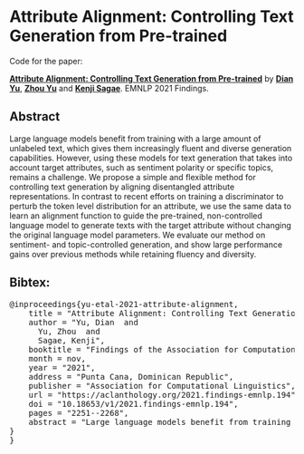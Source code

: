 # Attribute Alignment: Controlling Text Generation from Pre-trained

Code for the paper:

[**Attribute Alignment: Controlling Text Generation from Pre-trained**](https://aclanthology.org/2021.findings-emnlp.194.pdf) by [**Dian Yu**](), [**Zhou Yu**]() and [**Kenji Sagae**](). EMNLP 2021 Findings.


## Abstract
Large language models benefit from training with a large amount of unlabeled text, which gives them increasingly fluent and diverse generation capabilities. However, using these models for text generation that takes into account target attributes, such as sentiment polarity or specific topics, remains a challenge. We propose a simple and flexible method for controlling text generation by aligning disentangled attribute representations. In contrast to recent efforts on training a discriminator to perturb the token level distribution for an attribute, we use the same data to learn an alignment function to guide the pre-trained, non-controlled language model to generate texts with the target attribute without changing the original language model parameters. We evaluate our method on sentiment- and topic-controlled generation, and show large performance gains over previous methods while retaining fluency and diversity.

## Bibtex:
<pre>
@inproceedings{yu-etal-2021-attribute-alignment,
    title = "Attribute Alignment: Controlling Text Generation from Pre-trained Language Models",
    author = "Yu, Dian  and
      Yu, Zhou  and
      Sagae, Kenji",
    booktitle = "Findings of the Association for Computational Linguistics: EMNLP 2021",
    month = nov,
    year = "2021",
    address = "Punta Cana, Dominican Republic",
    publisher = "Association for Computational Linguistics",
    url = "https://aclanthology.org/2021.findings-emnlp.194",
    doi = "10.18653/v1/2021.findings-emnlp.194",
    pages = "2251--2268",
    abstract = "Large language models benefit from training with a large amount of unlabeled text, which gives them increasingly fluent and diverse generation capabilities. However, using these models for text generation that takes into account target attributes, such as sentiment polarity or specific topics, remains a challenge. We propose a simple and flexible method for controlling text generation by aligning disentangled attribute representations. In contrast to recent efforts on training a discriminator to perturb the token level distribution for an attribute, we use the same data to learn an alignment function to guide the pre-trained, non-controlled language model to generate texts with the target attribute without changing the original language model parameters. We evaluate our method on sentiment- and topic-controlled generation, and show large performance gains over previous methods while retaining fluency and diversity.",
}
}
</pre>
